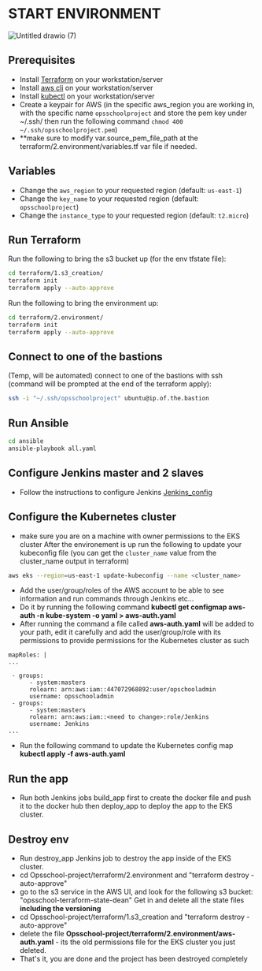 # START ENVIRONMENT
![Untitled drawio (7)](https://user-images.githubusercontent.com/57751780/230970493-acc7a77a-a4a7-49c9-b2db-fbaef04dd323.png)



## Prerequisites
- Install [Terraform](https://learn.hashicorp.com/tutorials/terraform/install-cli) on your workstation/server
- Install [aws cli](https://docs.aws.amazon.com/cli/latest/userguide/install-cliv2.html) on your workstation/server
- Install [kubectl](https://kubernetes.io/docs/tasks/tools/install-kubectl/) on your workstation/server
- Create a keypair for AWS (in the specific aws_region you are working in, with the specific name ```opsschoolproject``` and store the pem key under ~/.ssh/ then run the following command ```chmod 400 ~/.ssh/opsschoolproject.pem```)
- **make sure to modify var.source_pem_file_path at the terraform/2.environment/variables.tf var file if needed.

## Variables
- Change the ```aws_region``` to your requested region (default: ```us-east-1```)
- Change the ```key_name``` to your requested region (default: ```opsschoolproject```)
- Change the ```instance_type``` to your requested region (default: ```t2.micro```)

## Run Terraform
Run the following to bring the s3 bucket up (for the env tfstate file):
```bash
cd terraform/1.s3_creation/
terraform init
terraform apply --auto-approve
```

Run the following to bring the environment up:
```bash
cd terraform/2.environment/
terraform init
terraform apply --auto-approve
```

## Connect to one of the bastions
(Temp, will be automated) connect to one of the bastions with ssh (command will be prompted at the end of the terraform apply):
```bash
ssh -i "~/.ssh/opsschoolproject" ubuntu@ip.of.the.bastion
```

## Run Ansible
```bash
cd ansible
ansible-playbook all.yaml
```
## Configure Jenkins master and 2 slaves
- Follow the instructions to configure Jenkins [Jenkins_config](https://github.com/dvaturi/Opsschool-project/blob/main/Jenkins_config.md)

## Configure the Kubernetes cluster
- make sure you are on a machine with owner permissions to the EKS cluster
After the environement is up run the following to update your kubeconfig file (you can get the `cluster_name` value from the cluster_name output in terraform)
```bash
aws eks --region=us-east-1 update-kubeconfig --name <cluster_name>
```
- Add the user/group/roles of the AWS account to be able to see information and run commands through Jenkins etc...
- Do it by running the following command **kubectl get configmap aws-auth -n kube-system -o yaml > aws-auth.yaml**
- After running the command a file called **aws-auth.yaml** will be added to your path, edit it carefully and add the user/group/role with its permissions to provide permissions for the Kubernetes cluster as such
```
mapRoles: |
...

 - groups:
      - system:masters
      rolearn: arn:aws:iam::447072968892:user/opschooladmin
      username: opsschooladmin
 - groups:
      - system:masters
      rolearn: arn:aws:iam::<need to change>:role/Jenkins
      username: Jenkins
...
```
- Run the following command to update the Kubernetes config map **kubectl apply -f aws-auth.yaml**


## Run the app
- Run both Jenkins jobs build_app first to create the docker file and push it to the docker hub then deploy_app to deploy the app to the EKS cluster.

## Destroy env
- Run destroy_app Jenkins job to destroy the app inside of the EKS cluster.
- cd Opsschool-project/terraform/2.environment and "terraform destroy -auto-approve"
- go to the s3 service in the AWS UI, and look for the following s3 bucket: "opsschool-terraform-state-dean" Get in and delete all the state files **including the versioning**
- cd Opsschool-project/terraform/1.s3_creation and "terraform destroy -auto-approve"
- delete the file **Opsschool-project/terraform/2.environment/aws-auth.yaml** - its the old permissions file for the EKS cluster you just deleted.
- That's it, you are done and the project has been destroyed completely 